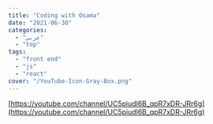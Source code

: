```yaml
---
title: "Coding with Osama"
date: "2021-06-30"
categories:
  - "عربي"
  - "top"
tags:
  - "front end"
  - "js"
  - "react"
cover: "/YouTube-Icon-Gray-Box.png"
---
```


[https://youtube.com/channel/UC5piudl6B_qpR7xDR-JRr6g](https://youtube.com/channel/UC5piudl6B_qpR7xDR-JRr6g)
